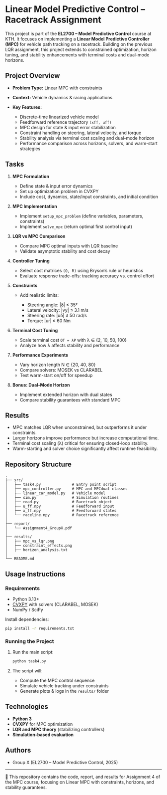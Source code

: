 # Linear Model Predictive Control – Racetrack Assignment

This project is part of the **EL2700 – Model Predictive Control** course at KTH. It focuses on implementing a **Linear Model Predictive Controller (MPC)** for vehicle path tracking on a racetrack. Building on the previous LQR assignment, this project extends to constrained optimization, horizon tuning, and stability enhancements with terminal costs and dual-mode horizons.

## Project Overview

* **Problem Type:** Linear MPC with constraints
* **Context:** Vehicle dynamics & racing applications
* **Key Features:**

  * Discrete-time linearized vehicle model
  * Feedforward reference trajectory `(xff, uff)`
  * MPC design for state & input error stabilization
  * Constraint handling on steering, lateral velocity, and torque
  * Stability analysis via terminal cost scaling and dual-mode horizon
  * Performance comparison across horizons, solvers, and warm-start strategies

## Tasks

1. **MPC Formulation**

   * Define state & input error dynamics
   * Set up optimization problem in CVXPY
   * Include cost, dynamics, state/input constraints, and initial condition

2. **MPC Implementation**

   * Implement `setup_mpc_problem` (define variables, parameters, constraints)
   * Implement `solve_mpc` (return optimal first control input)

3. **LQR vs MPC Comparison**

   * Compare MPC optimal inputs with LQR baseline
   * Validate asymptotic stability and cost decay

4. **Controller Tuning**

   * Select cost matrices `(Q, R)` using Bryson’s rule or heuristics
   * Evaluate response trade-offs: tracking accuracy vs. control effort

5. **Constraints**

   * Add realistic limits:

     * Steering angle: |δ| ≤ 35°
     * Lateral velocity: |vy| ≤ 3.1 m/s
     * Steering rate: |uδ| ≤ 50 rad/s
     * Torque: |ur| ≤ 60 Nm

6. **Terminal Cost Tuning**

   * Scale terminal cost `QT = λP` with λ ∈ {2, 10, 50, 100}
   * Analyze how λ affects stability and performance

7. **Performance Experiments**

   * Vary horizon length N ∈ {20, 40, 80}
   * Compare solvers: MOSEK vs CLARABEL
   * Test warm-start on/off for speedup

8. **Bonus: Dual-Mode Horizon**

   * Implement extended horizon with dual states
   * Compare stability guarantees with standard MPC

## Results

* MPC matches LQR when unconstrained, but outperforms it under constraints.
* Larger horizons improve performance but increase computational time.
* Terminal cost scaling (λ) critical for ensuring closed-loop stability.
* Warm-starting and solver choice significantly affect runtime feasibility.

## Repository Structure

```
.
├── src/
│   ├── task4.py              # Entry point script
│   ├── mpc_controller.py     # MPC and MPCdual classes
│   ├── linear_car_model.py   # Vehicle model
│   ├── sim.py                # Simulation routines
│   ├── road.py               # Racetrack object
│   ├── u_ff.npy              # Feedforward input
│   ├── x_ff.npy              # Feedforward states
│   └── raceline.npy          # Racetrack reference
│
├── report/
│   └── Assignment4_GroupX.pdf
│
├── results/
│   ├── mpc_vs_lqr.png
│   ├── constraint_effects.png
│   ├── horizon_analysis.txt
│
└── README.md
```

## Usage Instructions

### Requirements

* Python 3.10+
* [CVXPY](https://www.cvxpy.org/) with solvers (CLARABEL, MOSEK)
* NumPy / SciPy

Install dependencies:

```bash
pip install -r requirements.txt
```

### Running the Project

1. Run the main script:

   ```bash
   python task4.py
   ```

2. The script will:

   * Compute the MPC control sequence
   * Simulate vehicle tracking under constraints
   * Generate plots & logs in the `results/` folder

## Technologies

* **Python 3**
* **CVXPY** for MPC optimization
* **LQR and MPC theory** (stabilizing controllers)
* **Simulation-based evaluation**

## Authors

* Group X (EL2700 – Model Predictive Control, 2025)

---

📄 This repository contains the code, report, and results for Assignment 4 of the MPC course, focusing on Linear MPC with constraints, horizons, and stability guarantees.
